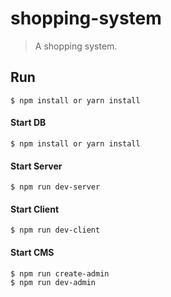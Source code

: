# shopping-system

> A shopping system.

## Run

```
$ npm install or yarn install
```

#### Start DB

```
$ npm install or yarn install
```

#### Start Server

```
$ npm run dev-server
```

#### Start Client

```
$ npm run dev-client
```

#### Start CMS

```
$ npm run create-admin 
$ npm run dev-admin
```

